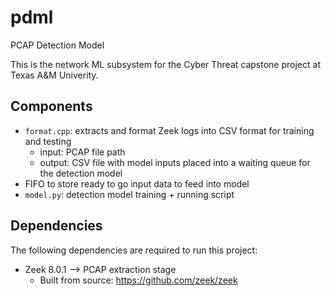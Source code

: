 # pdml
PCAP Detection Model 

This is the network ML subsystem for the Cyber Threat capstone project at Texas A&M Univerity. 

## Components
- `format.cpp`: extracts and format Zeek logs into CSV format for training and testing
    - input: PCAP file path
    - output: CSV file with model inputs placed into a waiting queue for the detection model
- FIFO to store ready to go input data to feed into model
- `model.py`: detection model training + running script

## Dependencies
The following dependencies are required to run this project:

- Zeek 8.0.1 --> PCAP extraction stage
    - Built from source: https://github.com/zeek/zeek